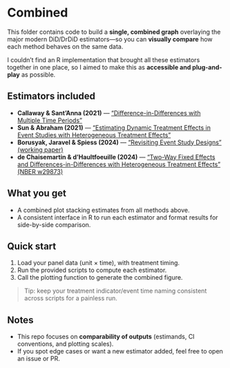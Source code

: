 # Combined

This folder contains code to build a **single, combined graph** overlaying the major modern DiD/DrDiD estimators—so you can **visually compare** how each method behaves on the same data.

I couldn’t find an R implementation that brought all these estimators together in one place, so I aimed to make this as **accessible and plug-and-play** as possible.

## Estimators included

- **Callaway & Sant’Anna (2021)** — [“Difference-in-Differences with Multiple Time Periods”](https://www.sciencedirect.com/science/article/abs/pii/S0304407620303948)
- **Sun & Abraham (2021)** — [“Estimating Dynamic Treatment Effects in Event Studies with Heterogeneous Treatment Effects”](https://www.sciencedirect.com/science/article/abs/pii/S030440762030378X)
- **Borusyak, Jaravel & Spiess (2024)** — [“Revisiting Event Study Designs” (working paper)](https://www.econstor.eu/bitstream/10419/260392/1/1800643624.pdf)
- **de Chaisemartin & d’Haultfoeuille (2024)** — [“Two-Way Fixed Effects and Differences-in-Differences with Heterogeneous Treatment Effects” (NBER w29873)](https://www.nber.org/system/files/working_papers/w29873/w29873.pdf)

## What you get

- A combined plot stacking estimates from all methods above.
- A consistent interface in R to run each estimator and format results for side-by-side comparison.

## Quick start

1. Load your panel data (unit × time), with treatment timing.
2. Run the provided scripts to compute each estimator.
3. Call the plotting function to generate the combined figure.

> Tip: keep your treatment indicator/event time naming consistent across scripts for a painless run.

## Notes

- This repo focuses on **comparability of outputs** (estimands, CI conventions, and plotting scales).
- If you spot edge cases or want a new estimator added, feel free to open an issue or PR.

